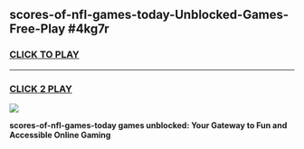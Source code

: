 
## scores-of-nfl-games-today-Unblocked-Games-Free-Play #4kg7r
<h3>
<a href="https://us.freeplayer.one?title=scores-of-nfl-games-today&ref=9M">CLICK TO PLAY</a></h3>
<hr>

<h3>
<a href="https://us.freeplayer.one?title=scores-of-nfl-games-today&ref=9M">CLICK 2 PLAY</a>
  
</h3>

<a href="https://us.freeplayer.one?title=scores-of-nfl-games-today&ref=9M"><img src="https://clearcache.store/games.png"></a>


**scores-of-nfl-games-today games unblocked: Your Gateway to Fun and Accessible Online Gaming**
